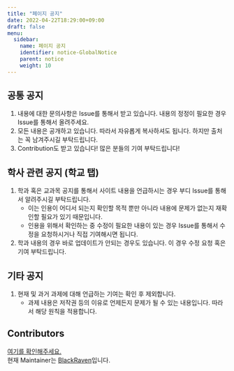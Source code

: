 ```yaml
---
title: "페이지 공지"
date: 2022-04-22T18:29:00+09:00
draft: false
menu:
  sidebar:
    name: 페이지 공지
    identifier: notice-GlobalNotice
    parent: notice
    weight: 10
---
```


## 공통 공지

1. 내용에 대한 문의사항은 Issue를 통해서 받고 있습니다. 내용의 정정이 필요한 경우 Issue를 통해서 올려주세요.
2. 모든 내용은 공개하고 있습니다. 따라서 자유롭게 복사하셔도 됩니다. 하지만 출처는 꼭 남겨주시길 부탁드립니다.
3. Contribution도 받고 있습니다! 많은 분들의 기여 부탁드립니다!


## 학사 관련 공지 (학교 탭)
1. 학과 혹은 교과목 공지를 통해서 사이트 내용을 언급하시는 경우 부디 Issue를 통해서 알려주시길 부탁드립니다.
   - 이는 인용이 어디서 되는지 확인할 목적 뿐만 아니라 내용에 문제가 없는지 재확인할 필요가 있기 때문입니다.
   - 인용을 위해서 확인하는 중 수정이 필요한 내용이 있는 경우 Issue를 통해서 수정을 요청하시거나 직접 기여해시면 됩니다.
2. 학과 내용의 경우 바로 업데이트가 안되는 경우도 있습니다. 이 경우 수정 요청 혹은 기여 부탁드립니다.


## 기타 공지
1. 현재 및 과거 과제에 대해 언급하는 기여는 확인 후 제외합니다.
   - 과제 내용은 저작권 등의 이유로 언제든지 문제가 될 수 있는 내용입니다. 따라서 해당 원칙을 적용합니다.


## Contributors
[여기를 확인해주세요.](https://github.com/SKKU-SWForum/School_FAQs#contributors)       
현재 Maintainer는 [BlackRaven](https://github.com/raven724)입니다.